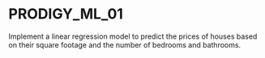 # PRODIGY_ML_01
Implement a linear regression model to predict the prices of houses based on their square footage and the number of bedrooms and bathrooms.

